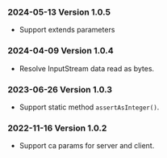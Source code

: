 ### 2024-05-13 Version 1.0.5
* Support extends parameters

### 2024-04-09 Version 1.0.4
* Resolve InputStream data read as bytes.

### 2023-06-26 Version 1.0.3
* Support static method `assertAsInteger()`.

### 2022-11-16 Version 1.0.2
* Support ca params for server and client.